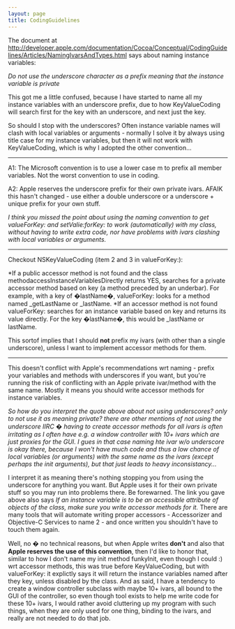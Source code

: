 ```yaml
---
layout: page
title: CodingGuidelines
---
```


The document at http://developer.apple.com/documentation/Cocoa/Conceptual/CodingGuidelines/Articles/NamingIvarsAndTypes.html says about naming instance variables:

*Do not use the underscore character as a prefix meaning that the instance variable is private*

This got me a little confused, because I have started to name all my instance variables with an underscore prefix, due to how KeyValueCoding will search first for the key with an underscore, and next just the key.

So should I stop with the underscores? Often instance variable names will clash with local variables or arguments - normally I solve it by always using title case for my instance variables, but then it will not work with KeyValueCoding, which is why I adopted the other convention...

----

A1: The Microsoft convention is to use a lower case     m to prefix all member variables.  Not the worst convention to use in coding.

A2: Apple reserves the underscore prefix for their own private ivars. AFAIK this hasn't changed - use either a double underscore or a underscore + unique prefix for your own stuff.

*I think you missed the point about using the naming convention to get     valueForKey: and     setValie:forKey: to work (automatically) with my class, without having to write extra code, nor have problems with ivars clashing with local variables or arguments.*

----

Checkout NSKeyValueCoding (item 2 and 3 in     valueForKey:):


*If a public accessor method is not found and the class     methodaccessInstanceVariablesDirectly returns     YES, searches for a private accessor method based on key (a method preceded by an underbar). For example, with a key of �lastName�,     valueForKey: looks for a method named     _getLastName or     _lastName.
*If an accessor method is not found     valueForKey: searches for an instance variable based on key and returns its value directly. For the key �lastName�, this would be     _lastName or     lastName.


This sortof implies that I should **not** prefix my ivars (with other than a single underscore), unless I want to implement accessor methods for them.

----

This doesn't conflict with Apple's recommendations wrt naming - prefix your variables and methods with underscores if you want, but you're running the risk of conflicting with an Apple private ivar/method with the same name. Mostly it means you should write accessor methods for instance variables.

*So how do you interpret the quote above about not using underscores? only to not use it as meaning private? there are other mentions of not using the underscore IIRC � having to create accessor methods for all ivars is often irritating as I often have e.g. a window controller with 10+ ivars which are just proxies for the GUI. I gues in that case naming hte ivar w/o underscore is okay there, because I won't have much code and thus a low chance of local variables (or arguments) with the same name as the ivars (except perhaps the init arguments), but that just leads to heavy inconsistancy...*

I interpret it as meaning there's nothing stopping you from using the underscore for anything you want. But Apple uses it for their own private stuff so you may run into problems there. Be forewarned. The link you gave above also says *If an instance variable is to be an accessible attribute of objects of the class, make sure you write accessor methods for it.* There are many tools that will automate writing proper accessors - Accessorizer and Objective-C Services to name 2 - and once written you shouldn't have to touch them again.

Well, no � no technical reasons, but when Apple writes **don't** and also that **Apple reserves the use of this convention**, then I'd like to honor that, similar to how I don't name my init method     funkyInit, even though I could :) wrt accessor methods, this was true before KeyValueCoding, but with valueForKey: it explictly says it will return the instance variables named after they key, unless disabled by the class. And as said, I have a tendency to create a window controller subclass with maybe 10+ ivars, all bound to the GUI of the controller, so even though tool exists to help me write code for these 10+ ivars, I would rather avoid cluttering up my program with such things, when they are only used for one thing, binding to the ivars, and really are not needed to do that job.

